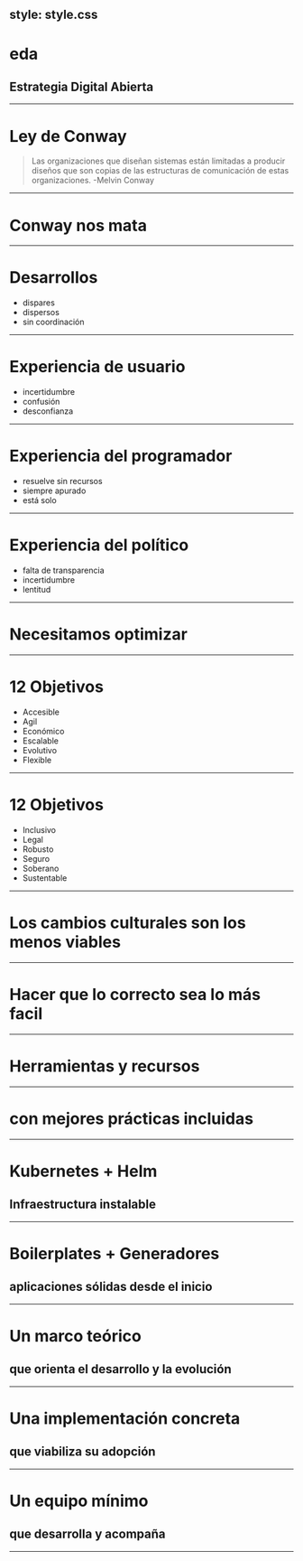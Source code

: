 style: style.css
---
# eda
## Estrategia Digital Abierta
---
# Ley de Conway
> Las organizaciones que diseñan   sistemas están limitadas a producir diseños que son copias de las estructuras de comunicación de estas organizaciones.
> -Melvin Conway
---
# Conway nos mata
---
# Desarrollos 
+ dispares
+ dispersos
+ sin coordinación
---
# Experiencia de usuario
+ incertidumbre
+ confusión
+ desconfianza
---
# Experiencia del programador
+ resuelve sin recursos
+ siempre apurado
+ está solo
---
# Experiencia del político
+ falta de transparencia
+ incertidumbre
+ lentitud
---
# Necesitamos optimizar
---
# 12 Objetivos
+ Accesible
+ Agil
+ Económico
+ Escalable
+ Evolutivo
+ Flexible
---
# 12 Objetivos
+ Inclusivo
+ Legal
+ Robusto
+ Seguro
+ Soberano
+ Sustentable
---
# Los cambios culturales son los menos viables
---
# Hacer que lo correcto sea lo más facil
---
# Herramientas y recursos
---
# con mejores prácticas incluidas
---
# Kubernetes + Helm
## Infraestructura instalable
---
# Boilerplates + Generadores
## aplicaciones sólidas desde el inicio
---
# Un marco teórico
## que orienta el desarrollo y la evolución
---
# Una implementación concreta
## que viabiliza su adopción
---
# Un equipo mínimo
## que desarrolla y acompaña
---
